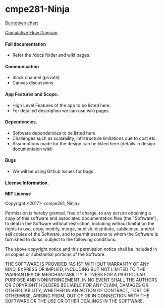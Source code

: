 # cmpe281-Ninja
[Burndown chart](https://docs.google.com/spreadsheets/d/1a6EvbuCKLuY8zbLjcvXbUJzA-U4jcad7dhJigOqIlZ4/edit#gid=0)

[Cumulative Flow Diagram](https://docs.google.com/a/sjsu.edu/spreadsheets/d/1KnVS7Ho-DlToUMpmdLaP6jSARa9GZJmGStukzRc008Y/edit?usp=sharing)

#### Full documentation
- Refer the /docs folder and wiki pages.

#### Communication
- Slack channel (private)
- Canvas discussions.

#### App Features and Scope.
- High Level Features of the app to be listed here.
- For detailed description we can use wiki pages.


#### Dependencies.
- Software dependencies to be listed here.
- Challenges such as scalability, infrstructure limitations due to cost etc.
- Assumptions made for the design can be listed here.(details in design documentaion wiki)


#### Bugs
- We will be using Github Issues for bugs.


#### License Information.

**MIT License**

Copyright <2017> <cmpe281_Ninja>

Permission is hereby granted, free of charge, to any person obtaining a copy of this software and associated documentation files (the "Software"), to deal in the Software without restriction, including without limitation the rights to use, copy, modify, merge, publish, distribute, sublicense, and/or sell copies of the Software, and to permit persons to whom the Software is furnished to do so, subject to the following conditions:

The above copyright notice and this permission notice shall be included in all copies or substantial portions of the Software.

THE SOFTWARE IS PROVIDED "AS IS", WITHOUT WARRANTY OF ANY KIND, EXPRESS OR IMPLIED, INCLUDING BUT NOT LIMITED TO THE WARRANTIES OF MERCHANTABILITY, FITNESS FOR A PARTICULAR PURPOSE AND NONINFRINGEMENT. IN NO EVENT SHALL THE AUTHORS OR COPYRIGHT HOLDERS BE LIABLE FOR ANY CLAIM, DAMAGES OR OTHER LIABILITY, WHETHER IN AN ACTION OF CONTRACT, TORT OR OTHERWISE, ARISING FROM, OUT OF OR IN CONNECTION WITH THE SOFTWARE OR THE USE OR OTHER DEALINGS IN THE SOFTWARE.
